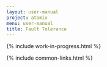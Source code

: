 ```yaml
---
layout: user-manual
project: atomix
menu: user-manual
title: Fault Tolerance
---
```


{% include work-in-progress.html %}

{% include common-links.html %}
